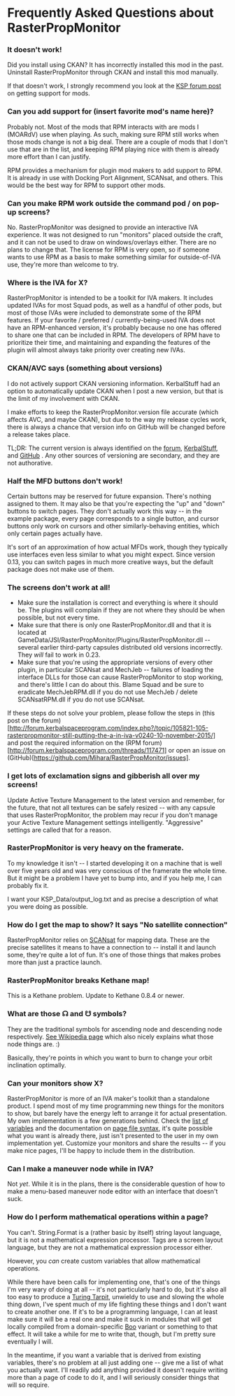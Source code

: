 # Frequently Asked Questions about RasterPropMonitor

### It doesn't work!

Did you install using CKAN?  It has incorrectly installed this mod in the past.  Uninstall RasterPropMonitor through CKAN and install this mod manually.

If that doesn't work, I strongly recommend you look at the [KSP forum post](http://forum.kerbalspaceprogram.com/index.php?/topic/83212-how-to-get-support-read-first/) on getting support for mods.

### Can you add support for (insert favorite mod's name here)?

Probably not.  Most of the mods that RPM interacts with are mods I (MOARdV) use when playing.  As such, making sure RPM still works when those mods change is not a big deal.  There are a couple of mods that I don't use that are in the list, and keeping RPM playing nice with them is already more effort than I can justify.

RPM provides a mechanism for plugin mod makers to add support to RPM.  It is already in use with Docking Port Alignment, SCANsat, and others.  This would be the best way for RPM to support other mods.

### Can you make RPM work outside the command pod / on pop-up screens?

No.  RasterPropMonitor was designed to provide an interactive IVA experience.  It was not designed to run "monitors" placed outside the craft, and it can not be used to draw on windows/overlays either.  There are no plans to change that.  The license for RPM is very open, so if someone wants to use RPM as a basis to make something similar for outside-of-IVA use, they're more than welcome to try.

### Where is the IVA for X?

RasterPropMonitor is intended to be a toolkit for IVA makers.  It includes updated IVAs for most Squad pods, as well as a handful of other pods, but most of those IVAs were included to demonstrate some of the RPM features.  If your favorite / preferred / currently-being-used IVA does not have an RPM-enhanced version, it's probably because no one has offered to share one that can be included in RPM.  The developers of RPM have to prioritize their time, and maintaining and expanding the features of the plugin will almost always take priority over creating new IVAs.

### CKAN/AVC says (something about versions)

I do not actively support CKAN versioning information.  KerbalStuff had an option to automatically update CKAN when I post a new version, but that is the limit of my involvement with CKAN.

I make efforts to keep the RasterPropMonitor.version file accurate (which affects AVC, and maybe CKAN), but due to the way my release cycles work, there is always a chance that version info on GitHub will be changed before a release takes place.

TL;DR: The current version is always identified on the [forum](http://forum.kerbalspaceprogram.com/index.php?/topic/105821-105-rasterpropmonitor-still-putting-the-a-in-iva-v0240-10-november-2015/), [KerbalStuff](https://kerbalstuff.com/mod/734/RasterPropMonitor), and [GitHub](https://github.com/Mihara/RasterPropMonitor/releases) . Any other sources of versioning are secondary, and they are not authorative.

### Half the MFD buttons don't work!

Certain buttons may be reserved for future expansion. There's nothing assigned to them. It may also be that you're expecting the "up" and "down" buttons to switch pages. They don't actually work this way -- in the example package, every page corresponds to a single button, and cursor buttons only work on cursors and other similarly-behaving entities, which only certain pages actually have.

It's sort of an approximation of how actual MFDs work, though they typically use interfaces even less similar to what you might expect. Since version 0.13, you can switch pages in much more creative ways, but the default package does not make use of them.

### The screens don't work at all!

* Make sure the installation is correct and everything is where it should be. The plugins will complain if they are not where they should be when possible, but not every time.
* Make sure that there is only one RasterPropMonitor.dll and that it is located at GameData/JSI/RasterPropMonitor/Plugins/RasterPropMonitor.dll -- several earlier third-party capsules distributed old versions incorrectly. They *will* fail to work in 0.23.
* Make sure that you're using the appropriate versions of every other plugin, in particular SCANsat and MechJeb -- failures of loading the interface DLLs for those can cause RasterPropMonitor to stop working, and there's little I can do about this. Blame Squad and be sure to eradicate MechJebRPM.dll if you do not use MechJeb / delete SCANsatRPM.dll if you do not use SCANsat.

If these steps do not solve your problem, please follow the steps in (this post on the forum)[http://forum.kerbalspaceprogram.com/index.php?/topic/105821-105-rasterpropmonitor-still-putting-the-a-in-iva-v0240-10-november-2015/] and post the required information on the (RPM forum)[http://forum.kerbalspaceprogram.com/threads/117471] or open an issue on (GitHub)[https://github.com/Mihara/RasterPropMonitor/issues].

### I get lots of exclamation signs and gibberish all over my screens!

Update Active Texture Management to the latest version and remember, for the future, that not all textures can be safely resized -- with any capsule that uses RasterPropMonitor, the problem may recur if you don't manage your Active Texture Management settings intelligently. "Aggressive" settings are called that for a reason.

### RasterPropMonitor is very heavy on the framerate.

To my knowledge it isn't -- I started developing it on a machine that is well over five years old and was very conscious of the framerate the whole time. But it might be a problem I have yet to bump into, and if you help me, I can probably fix it.

I want your KSP_Data/output_log.txt and as precise a description of what you were doing as possible.

### How do I get the map to show? It says "No satellite connection"

RasterPropMonitor relies on [SCANsat](http://forum.kerbalspaceprogram.com/index.php?/topic/72679-105-scansat-v144-real-scanning-real-science-at-warp-speed-november-14/) for mapping data. These are the precise satellites it means to have a connection to -- install it and launch some, they're quite a lot of fun. It's one of those things that makes probes more than just a practice launch.

### RasterPropMonitor breaks Kethane map!

This is a Kethane problem. Update to Kethane 0.8.4 or newer.

### What are those ☊ and ☋ symbols?

They are the traditional symbols for ascending node and descending node respectively. [See Wikipedia page](https://en.wikipedia.org/wiki/Orbital%20node) which also nicely explains what those node things are. :)

Basically, they're points in which you want to burn to change your orbit inclination optimally.

### Can your monitors show X?

RasterPropMonitor is more of an IVA maker's toolkit than a standalone product. I spend most of my time programming new things for the monitors to show, but barely have the energy left to arrange it for actual presentation. My own implementation is a few generations behind. Check the [list of variables](https://github.com/Mihara/RasterPropMonitor/wiki/Defined-variables) and the documentation on [page file syntax](https://github.com/Mihara/RasterPropMonitor/wiki/Writing-page-definition-files), it's quite possible what you want is already there, just isn't presented to the user in my own implementation yet. Customize your monitors and share the results -- if you make nice pages, I'll be happy to include them in the distribution.

### Can I make a maneuver node while in IVA?

Not *yet*. While it is in the plans, there is the considerable question of how to make a menu-based maneuver node editor with an interface that doesn't suck.

### How do I perform mathematical operations within a page? 

You can't. String.Format is a (rather basic by itself) string layout language, but it is not a mathematical expression processor. Tags are a screen layout language, but they are not a mathematical expression processor either.

However, you *can* create custom variables that allow mathematical operations.

While there have been calls for implementing one, that's one of the things I'm very wary of doing at all -- it's not particularly hard to do, but it's also all too easy to produce a [Turing Tarpit](https://en.wikipedia.org/wiki/Turing%20tarpit), unwieldy to use and slowing the whole thing down, I've spent much of my life fighting these things and I don't want to create another one. If it's to be a programming language, I can at least make sure it will be a real one and make it suck in modules that will get locally compiled from a domain-specific [Boo](http://boo.codehaus.org/) variant or something to that effect. It will take a while for me to write that, though, but I'm pretty sure eventually I will.

In the meantime, if you want a variable that is derived from existing variables, there's no problem at all just adding one -- give me a list of what you actually want. I'll readily add anything provided it doesn't require writing more than a page of code to do it, and I will seriously consider things that will so require.
